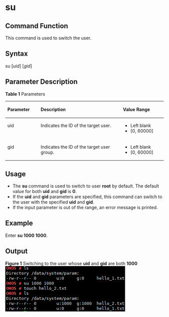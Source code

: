 # su<a name="EN-US_TOPIC_0000001052451605"></a>

## Command Function<a name="section297810431676"></a>

This command is used to switch the user.

## Syntax<a name="section157131147876"></a>

su \[_uid_\] \[_gid_\]

## Parameter Description<a name="section04145521671"></a>

**Table  1**  Parameters

<a name="table1049mcpsimp"></a>
<table><thead align="left"><tr id="row1055mcpsimp"><th class="cellrowborder" valign="top" width="21%" id="mcps1.2.4.1.1"><p id="p1057mcpsimp"><a name="p1057mcpsimp"></a><a name="p1057mcpsimp"></a><strong id="b2054553312209"><a name="b2054553312209"></a><a name="b2054553312209"></a>Parameter</strong></p>
</th>
<th class="cellrowborder" valign="top" width="51.93%" id="mcps1.2.4.1.2"><p id="p1059mcpsimp"><a name="p1059mcpsimp"></a><a name="p1059mcpsimp"></a><strong id="b209241335142015"><a name="b209241335142015"></a><a name="b209241335142015"></a>Description</strong></p>
</th>
<th class="cellrowborder" valign="top" width="27.07%" id="mcps1.2.4.1.3"><p id="p1061mcpsimp"><a name="p1061mcpsimp"></a><a name="p1061mcpsimp"></a><strong id="b13675131682811"><a name="b13675131682811"></a><a name="b13675131682811"></a>Value Range</strong></p>
</th>
</tr>
</thead>
<tbody><tr id="row1062mcpsimp"><td class="cellrowborder" valign="top" width="21%" headers="mcps1.2.4.1.1 "><p id="p1064mcpsimp"><a name="p1064mcpsimp"></a><a name="p1064mcpsimp"></a>uid</p>
</td>
<td class="cellrowborder" valign="top" width="51.93%" headers="mcps1.2.4.1.2 "><p id="p14138191243"><a name="p14138191243"></a><a name="p14138191243"></a>Indicates the ID of the target user.</p>
</td>
<td class="cellrowborder" valign="top" width="27.07%" headers="mcps1.2.4.1.3 "><a name="ul14151675449"></a><a name="ul14151675449"></a><ul id="ul14151675449"><li>Left blank</li><li>[0, 60000]</li></ul>
</td>
</tr>
<tr id="row172161126124218"><td class="cellrowborder" valign="top" width="21%" headers="mcps1.2.4.1.1 "><p id="p12217026154215"><a name="p12217026154215"></a><a name="p12217026154215"></a>gid</p>
</td>
<td class="cellrowborder" valign="top" width="51.93%" headers="mcps1.2.4.1.2 "><p id="p48748461789"><a name="p48748461789"></a><a name="p48748461789"></a>Indicates the ID of the target user group.</p>
</td>
<td class="cellrowborder" valign="top" width="27.07%" headers="mcps1.2.4.1.3 "><a name="ul10433713134417"></a><a name="ul10433713134417"></a><ul id="ul10433713134417"><li>Left blank</li><li>[0, 60000]</li></ul>
</td>
</tr>
</tbody>
</table>

## Usage<a name="section14615155610719"></a>

-   The  **su**  command is used to switch to user  **root**  by default. The default value for both  **uid**  and  **gid**  is  **0**.
-   If the  **uid**  and  **gid**  parameters are specified, this command can switch to the user with the specified  **uid**  and  **gid**.
-   If the input parameter is out of the range, an error message is printed.

## Example<a name="section13338150985"></a>

Enter  **su 1000 1000**.

## Output<a name="section125021924194613"></a>

**Figure  1**  Switching to the user whose  **uid**  and  **gid**  are both  **1000**<a name="fig666918538448"></a>  
![](figures/switching-to-the-user-whose-uid-and-gid-are-both-1000.png "switching-to-the-user-whose-uid-and-gid-are-both-1000")

